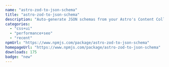 ```yaml
---
name: "astro-zod-to-json-schema"
title: "astro-zod-to-json-schema"
description: "Auto-generate JSON schemas from your Astro's Content Collections Zod schemas."
categories:
  - "css+ui"
  - "performance+seo"
  - "recent"
npmUrl: "https://www.npmjs.com/package/astro-zod-to-json-schema"
homepageUrl: "https://www.npmjs.com/package/astro-zod-to-json-schema"
downloads: 175
badge: "new"
---
```

